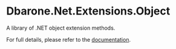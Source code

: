 # Dbarone.Net.Extensions.Object
A library of .NET object extension methods.

For full details, please refer to the [documentation](https://github.com/davidbarone/Dbarone.Net.Extensions.Object/blob/main/Documentation.md).